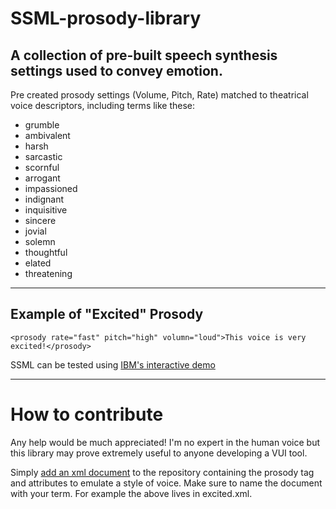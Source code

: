 # SSML-prosody-library
## A collection of pre-built speech synthesis settings used to convey emotion. 

Pre created prosody settings (Volume, Pitch, Rate) matched to theatrical voice descriptors, including terms like these:

- grumble
- ambivalent
- harsh
- sarcastic
- scornful
- arrogant
- impassioned
- indignant
- inquisitive
- sincere
- jovial
- solemn
- thoughtful
- elated
- threatening

---

## Example of "Excited" Prosody
```
<prosody rate="fast" pitch="high" volumn="loud">This voice is very excited!</prosody>
```

SSML can be tested using [IBM's interactive demo](https://text-to-speech-demo.ng.bluemix.net/)

---
# How to contribute
Any help would be much appreciated! I'm no expert in the human voice but this library may prove extremely useful to anyone developing a VUI tool.

Simply [add an xml document](https://akrabat.com/the-beginners-guide-to-contributing-to-a-github-project/) to the repository containing the prosody tag and attributes to emulate a style of voice. Make sure to name the document with your term. For example the above lives in excited.xml.
